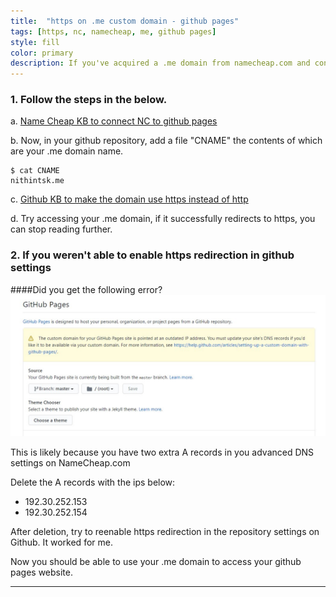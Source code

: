 ```yaml
---
title:  "https on .me custom domain - github pages"
tags: [https, nc, namecheap, me, github pages]
style: fill
color: primary
description: If you've acquired a .me domain from namecheap.com and configured it point to your github pages, making the website use https will require some additional steps.
---
```


### 1. Follow the steps in the below.

a. [Name Cheap KB to connect NC to github pages](https://www.namecheap.com/support/knowledgebase/article.aspx/9645/2208/how-do-i-link-my-domain-to-github-pages)

b. Now, in your github repository, add a file "CNAME" the contents of which are your .me domain name. 
```
$ cat CNAME
nithintsk.me
```

c. [Github KB to make the domain use https instead of http](https://docs.github.com/en/github/working-with-github-pages/securing-your-github-pages-site-with-https)

d. Try accessing your .me domain, if it successfully redirects to https, you can stop reading further.

### 2. If you weren't able to enable https redirection in github settings

####Did you get the following error?
![Github Error](/img/github-error.jpg)

This is likely because you have two extra A records in you advanced DNS settings on NameCheap.com

Delete the A records with the ips below:
- 192.30.252.153
- 192.30.252.154

After deletion, try to reenable https redirection in the repository settings on Github. It worked for me.

Now you should be able to use your .me domain to access your github pages website.

---
